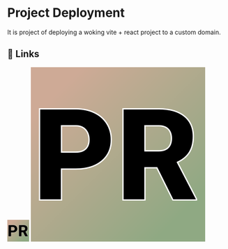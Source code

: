 
# Project Deployment

It is project of deploying a woking vite + react project to a custom domain.



## 🔗 Links
<a href="https://raipawan.com.np/"><img src="src/assets/logo.svg" height="50px" target="_blank"/></a>
[![Custom domain](src/assets/logo.svg)](https://raipawan.com.np/)
